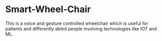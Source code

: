 # Smart-Wheel-Chair
This is a voice and gesture controlled wheelchair which is
useful for patients and differently abled people involving
technologies like IOT and ML.
